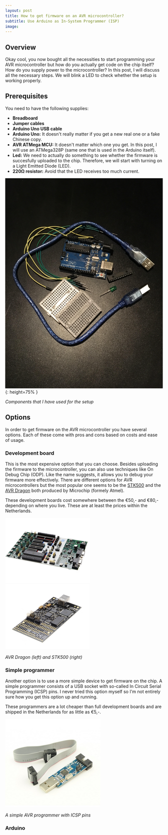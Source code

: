 ```yaml
---
layout: post
title: How to get firmware on an AVR microcontroller?
subtitle: Use Arduino as In-System Programmer (ISP)
image:
---
```


## Overview

Okay cool, you now bought all the necessities to start programming your AVR microcontroller but how do you actually get code on the chip itself? How do you supply power to the microcontroller? In this post, I will discuss all the necessary steps. We will blink a LED to check whether the setup is working properly. 

## Prerequisites

You need to have the following supplies:
* **Breadboard**
* **Jumper cables**
* **Arduino Uno USB cable**
* **Arduino Uno:** It doesn't really matter if you get a new real one or a fake Chinese copy.
* **AVR ATMega MCU:** It doesn't matter which one you get. In this post, I will use an ATMega328P (same one that is used in the Arduino itself).
* **Led:** We need to actually do something to see whether the firmware is succesfully uploaded to the chip. Therefore, we will start with turning on a Light Emitted Diode (LED).
* **220Ω resistor:** Avoid that the LED receives too much current.

![In-System Programmer components](/img/isp_components.jpg "Components for Arduino Uno / AVR microcontroller setup"){: height=75% }

*Components that I have used for the setup*

## Options

In order to get firmware on the AVR microcontroller you have several options. Each of these come with pros and cons based on costs and ease of usage. 

### Development board

This is the most expensive option that you can choose. Besides uploading the firmware to the microcontroller, you can also use techniques like On Debug Chip (ODP). Like the name suggests, it allows you to debug your firmware more effectively. There are different options for AVR microcontrollers but the most popular one seems to be the [STK500](https://www.microchip.com/DevelopmentTools/ProductDetails/PartNO/ATSTK500) and the [AVR Dragon](https://www.microchip.com/DevelopmentTools/ProductDetails/PartNO/ATAVRDRAGON) both produced by Microchip (formely Atmel). 

These development boards cost somewhere between the €50,- and €80,- depending on where you live. These are at least the prices within the Netherlands.

![Microchip AVR Dragon](/img/dragon.png "AVR Dragon") ![Microchip STK500](/img/stk500.png "STK500")

*AVR Dragon (left) and STK500 (right)*

### Simple programmer

Another option is to use a more simple device to get firmware on the chip. A simple programmer consists of a USB socket with so-called In Circuit Serial Programming (ICSP) pins. I never tried this option myself so I'm not entirely sure how you get this option up and running.

These programmers are a lot cheaper than full development boards and are shipped in the Netherlands for as little as €5,-.

![Simple AVR programmer with In Circuit Serial Programming (ICSP) pins](/img/avr_simple_programmer.png "Simple AVR programmer In Circuit Serial Programming (ICSP) pins")

*A simple AVR programmer with ICSP pins*

### Arduino

